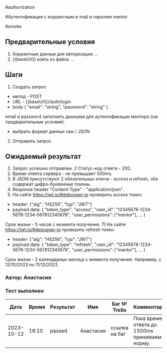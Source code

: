 #authorization

#Аутентификация с корректным e-mail и паролем mentor

#smoke

## Предварительные условия
1. Корректные данные для авторизации ...
2. {{baseUrl}} взять из файла ...

## Шаги
1. Создать запрос
- метод - POST
- URL - {{baseUrl}}/auth/login
- body 
{
  "email": "string",
  "password": "string"
}

email и password заполнить данными для аутентификации ментора (см. предварительные условия).
- выбрать формат данных raw / JSON

2. Отправить запрос

## Ожидаемый результат
1) Запрос успешно отправлен.
2 Статус-код ответа - 200.
3) Время ответа сервера - не превышает 500ms.
4) В JSON присутствуют 2 обязательных ключа - access и refresh, оба содержат цифро-буквенные токены.
5) Response header "Content-Type" - "application/json".
6) На сайте https://jwt.io/#debugger-io проверить access токен:
- header: {"alg": "HS256", "typ": "JWT"}
- payload data:
{
  "token_type": "access",
  "user_id": "12345678-1234-5678-1234-567812345678",
  "user_permissions": ["mentor"],
...
}

Срок жизни - 5 часов с момента получения.
7) На сайте https://jwt.io/#debugger-io проверить refresh токен:
- header: {"alg": "HS256", "typ": "JWT"}
- payload data:
{
  "token_type": "refresh",
  "user_id": "12345678-1234-5678-1234-567812345678",
  "user_permissions": ["mentor"],
...
}

Срок жизни - 2 календарных месяца с момента получения. Например, с 12/10/2023 по 11/12/2023.

### Автор: Анастасия

### Тест выполнен
|     Дата    | Время | Результат   |   Имя  | Баг № Trello|Комментарий|
|     ---     |  ---  |    ---      |   ---  |      ---    |    ---    |  
|  2023-10-12 | 18:10 |passed| Анастасия    |ссылка на баг|Пока времея ответа до 1500ms принимаем за норму.|